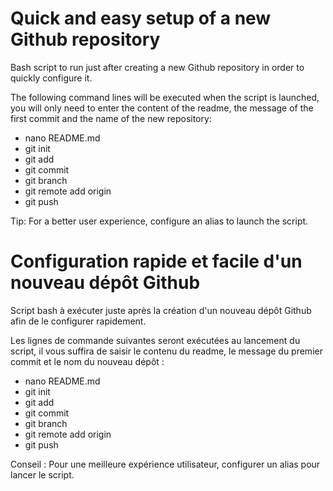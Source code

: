 # Quick and easy setup of a new Github repository

Bash script to run just after creating a new Github repository in order to quickly configure it.

The following command lines will be executed when the script is launched, you will only need to enter the content of the readme, the message of the first commit and the name of the new repository:

- nano README.md
- git init
- git add
- git commit
- git branch
- git remote add origin
- git push

Tip: For a better user experience, configure an alias to launch the script.


# Configuration rapide et facile d'un nouveau dépôt Github

Script bash à exécuter juste après la création d'un nouveau dépôt Github afin de le configurer rapidement.

Les lignes de commande suivantes seront exécutées au lancement du script, il vous suffira de saisir le contenu du readme, le message du premier commit et le nom du nouveau dépôt :

- nano README.md
- git init
- git add
- git commit
- git branch
- git remote add origin
- git push

Conseil : Pour une meilleure expérience utilisateur, configurer un alias pour lancer le script.
